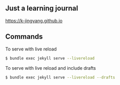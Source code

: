 ## Just a learning journal

<https://k-jingyang.github.io>

## Commands

To serve with live reload

```sh
$ bundle exec jekyll serve --livereload
```

To serve with live reload and include drafts

```sh
$ bundle exec jekyll serve --livereload --drafts
```
